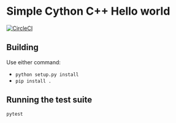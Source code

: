 # Simple Cython C++ Hello world

[![CircleCI](https://circleci.com/gh/snorrwe/hello-cython.svg?style=svg)](https://circleci.com/gh/snorrwe/hello-cython)

## Building

Use either command:
- `python setup.py install`
- `pip install .`

## Running the test suite

`pytest`

